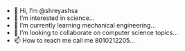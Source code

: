 - 👋 Hi, I’m @shreyashsa
- 👀 I’m interested in science...
- 🌱 I’m currently learning mechanical engineering...
- 💞️ I’m looking to collaborate on computer science topics...
- 📫 How to reach me call me 8010212205...

<!---
shreyashsa/shreyashsa is a ✨ special ✨ repository because its `README.md` (this file) appears on your GitHub profile.
You can click the Preview link to take a look at your changes.
--->
